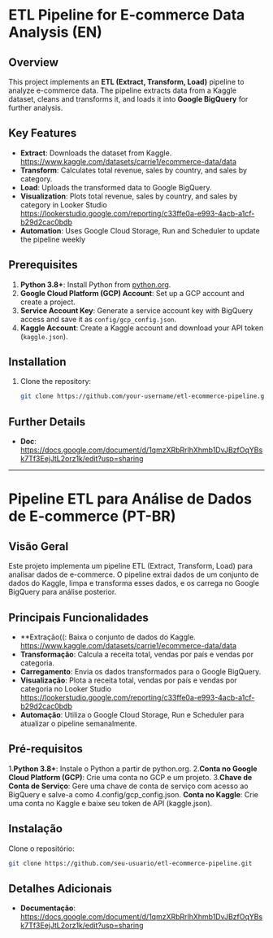 # ETL Pipeline for E-commerce Data Analysis (EN)

## Overview
This project implements an **ETL (Extract, Transform, Load)** pipeline to analyze e-commerce data. 
The pipeline extracts data from a Kaggle dataset, cleans and transforms it, and loads it into **Google BigQuery** for further analysis.

## Key Features
- **Extract**: Downloads the dataset from Kaggle.
   https://www.kaggle.com/datasets/carrie1/ecommerce-data/data
- **Transform**: Calculates total revenue, sales by country, and sales by category.
- **Load**: Uploads the transformed data to Google BigQuery.
- **Visualization**: Plots total revenue, sales by country, and sales by category in Looker Studio
   https://lookerstudio.google.com/reporting/c33ffe0a-e993-4acb-a1cf-b29d2cac0bdb
- **Automation**: Uses Google Cloud Storage, Run and Scheduler to update the pipeline weekly

## Prerequisites
1. **Python 3.8+**: Install Python from [python.org](https://www.python.org/).
2. **Google Cloud Platform (GCP) Account**: Set up a GCP account and create a project.
3. **Service Account Key**: Generate a service account key with BigQuery access and save it as `config/gcp_config.json`.
4. **Kaggle Account**: Create a Kaggle account and download your API token (`kaggle.json`).

## Installation
1. Clone the repository:
   ```bash
   git clone https://github.com/your-username/etl-ecommerce-pipeline.git

## Further Details
- **Doc**: https://docs.google.com/document/d/1qmzXRbRrlhXhmb1DvJBzfOqYBsk7Tf3EejJtL2orz1k/edit?usp=sharing

------------------------------------------------------------------------------------------------------------------

# Pipeline ETL para Análise de Dados de E-commerce (PT-BR)

## Visão Geral
Este projeto implementa um pipeline ETL (Extract, Transform, Load) para analisar dados de e-commerce.
O pipeline extrai dados de um conjunto de dados do Kaggle, limpa e transforma esses dados, e os carrega no Google BigQuery para análise posterior.

## Principais Funcionalidades
- **Extração((: Baixa o conjunto de dados do Kaggle.
https://www.kaggle.com/datasets/carrie1/ecommerce-data/data
- **Transformação**: Calcula a receita total, vendas por país e vendas por categoria.
- **Carregamento**: Envia os dados transformados para o Google BigQuery.
- **Visualização**: Plota a receita total, vendas por país e vendas por categoria no Looker Studio
https://lookerstudio.google.com/reporting/c33ffe0a-e993-4acb-a1cf-b29d2cac0bdb
- **Automação**: Utiliza o Google Cloud Storage, Run e Scheduler para atualizar o pipeline semanalmente.

## Pré-requisitos
1.**Python 3.8+**: Instale o Python a partir de python.org.
2.**Conta no Google Cloud Platform (GCP)**: Crie uma conta no GCP e um projeto.
3.**Chave de Conta de Serviço**: Gere uma chave de conta de serviço com acesso ao BigQuery e salve-a como 4.config/gcp_config.json.
**Conta no Kaggle**: Crie uma conta no Kaggle e baixe seu token de API (kaggle.json).

## Instalação
Clone o repositório:
```bash
git clone https://github.com/seu-usuario/etl-ecommerce-pipeline.git
```

## Detalhes Adicionais
- **Documentação**: https://docs.google.com/document/d/1qmzXRbRrlhXhmb1DvJBzfOqYBsk7Tf3EejJtL2orz1k/edit?usp=sharing
